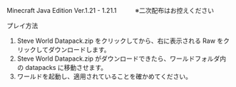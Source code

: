 Minecraft Java Edition Ver.1.21 - 1.21.1　　　※二次配布はお控えください

プレイ方法
1. Steve World Datapack.zip をクリックしてから、右に表示される Raw をクリックしてダウンロードします。
2. Steve World Datapack.zip がダウンロードできたら、ワールドフォルダ内の datapacks に移動させます。
3. ワールドを起動し、適用されていることを確かめてください。
